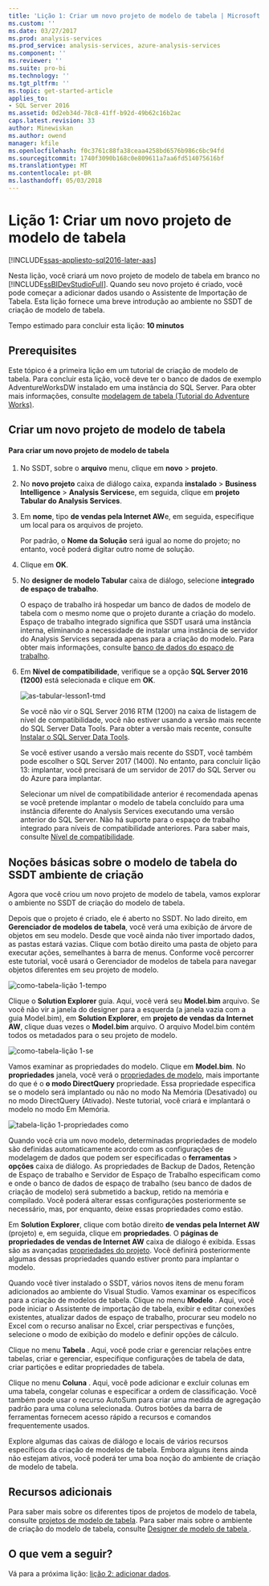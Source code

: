 ```yaml
---
title: 'Lição 1: Criar um novo projeto de modelo de tabela | Microsoft Docs'
ms.custom: ''
ms.date: 03/27/2017
ms.prod: analysis-services
ms.prod_service: analysis-services, azure-analysis-services
ms.component: ''
ms.reviewer: ''
ms.suite: pro-bi
ms.technology: ''
ms.tgt_pltfrm: ''
ms.topic: get-started-article
applies_to:
- SQL Server 2016
ms.assetid: 0d2eb34d-78c8-41ff-b92d-49b62c16b2ac
caps.latest.revision: 33
author: Minewiskan
ms.author: owend
manager: kfile
ms.openlocfilehash: f0c3761c88fa38ceaa4258bd6576b986c6bc94fd
ms.sourcegitcommit: 1740f3090b168c0e809611a7aa6fd514075616bf
ms.translationtype: MT
ms.contentlocale: pt-BR
ms.lasthandoff: 05/03/2018
---
```

# <a name="lesson-1-create-a-new-tabular-model-project"></a>Lição 1: Criar um novo projeto de modelo de tabela
[!INCLUDE[ssas-appliesto-sql2016-later-aas](../includes/ssas-appliesto-sql2016-later-aas.md)]

Nesta lição, você criará um novo projeto de modelo de tabela em branco no [!INCLUDE[ssBIDevStudioFull](../includes/ssbidevstudiofull-md.md)]. Quando seu novo projeto é criado, você pode começar a adicionar dados usando o Assistente de Importação de Tabela. Esta lição fornece uma breve introdução ao ambiente no SSDT de criação de modelo de tabela.  
  
Tempo estimado para concluir esta lição: **10 minutos**  
  
## <a name="prerequisites"></a>Prerequisites  
Este tópico é a primeira lição em um tutorial de criação de modelo de tabela. Para concluir esta lição, você deve ter o banco de dados de exemplo AdventureWorksDW instalado em uma instância do SQL Server. Para obter mais informações, consulte [modelagem de tabela &#40;Tutorial do Adventure Works&#41;](../analysis-services/tabular-modeling-adventure-works-tutorial.md).  
  
## <a name="create-a-new-tabular-model-project"></a>Criar um novo projeto de modelo de tabela  
  
#### <a name="to-create-a-new-tabular-model-project"></a>Para criar um novo projeto de modelo de tabela  
  
1.  No SSDT, sobre o **arquivo** menu, clique em **novo** > **projeto**.  
  
2.  No **novo projeto** caixa de diálogo caixa, expanda **instalado** > **Business Intelligence** > **Analysis Services**e, em seguida, clique em **projeto Tabular do Analysis Services**.  
  
3.  Em **nome**, tipo **de vendas pela Internet AW**e, em seguida, especifique um local para os arquivos de projeto.  
  
    Por padrão, o **Nome da Solução** será igual ao nome do projeto; no entanto, você poderá digitar outro nome de solução.  
  
4.  Clique em **OK**.  
  
5.  No **designer de modelo Tabular** caixa de diálogo, selecione **integrado de espaço de trabalho**.  
  
    O espaço de trabalho irá hospedar um banco de dados de modelo de tabela com o mesmo nome que o projeto durante a criação do modelo. Espaço de trabalho integrado significa que SSDT usará uma instância interna, eliminando a necessidade de instalar uma instância de servidor do Analysis Services separada apenas para a criação do modelo. Para obter mais informações, consulte [banco de dados do espaço de trabalho](../analysis-services/tabular-models/workspace-database-ssas-tabular.md).
      
6.  Em **Nível de compatibilidade**, verifique se a opção **SQL Server 2016 (1200)** está selecionada e clique em **OK**.   
 
    ![as-tabular-lesson1-tmd](../analysis-services/media/as-tabular-lesson1-tmd.png)
      
    Se você não vir o SQL Server 2016 RTM (1200) na caixa de listagem de nível de compatibilidade, você não estiver usando a versão mais recente do SQL Server Data Tools. Para obter a versão mais recente, consulte [Instalar o SQL Server Data Tools](https://docs.microsoft.com/sql/ssdt/download-sql-server-data-tools-ssdt).  

    Se você estiver usando a versão mais recente do SSDT, você também pode escolher o SQL Server 2017 (1400). No entanto, para concluir lição 13: implantar, você precisará de um servidor de 2017 do SQL Server ou do Azure para implantar.
      
    Selecionar um nível de compatibilidade anterior é recomendada apenas se você pretende implantar o modelo de tabela concluído para uma instância diferente do Analysis Services executando uma versão anterior do SQL Server. Não há suporte para o espaço de trabalho integrado para níveis de compatibilidade anteriores. Para saber mais, consulte [Nível de compatibilidade](../analysis-services/tabular-models/compatibility-level-for-tabular-models-in-analysis-services.md).   
  
## <a name="understanding-the-ssdt-tabular-model-authoring-environment"></a>Noções básicas sobre o modelo de tabela do SSDT ambiente de criação  
Agora que você criou um novo projeto de modelo de tabela, vamos explorar o ambiente no SSDT de criação do modelo de tabela.  
  
Depois que o projeto é criado, ele é aberto no SSDT. No lado direito, em **Gerenciador de modelos de tabela**, você verá uma exibição de árvore de objetos em seu modelo. Desde que você ainda não tiver importado dados, as pastas estará vazias. Clique com botão direito uma pasta de objeto para executar ações, semelhantes à barra de menus. Conforme você percorrer este tutorial, você usará o Gerenciador de modelos de tabela para navegar objetos diferentes em seu projeto de modelo.

![como-tabela-lição 1-tempo](../analysis-services/media/as-tabular-lesson1-tme.png)

Clique o **Solution Explorer** guia. Aqui, você verá seu **Model.bim** arquivo. Se você não vir a janela do designer para a esquerda (a janela vazia com a guia Model.bim), em **Solution Explorer**, em **projeto de vendas da Internet AW**, clique duas vezes o **Model.bim** arquivo. O arquivo Model.bim contém todos os metadados para o seu projeto de modelo. 

![como-tabela-lição 1-se](../analysis-services/media/as-tabular-lesson1-se.png)
  
Vamos examinar as propriedades do modelo. Clique em **Model.bim**. No **propriedades** janela, você verá o [propriedades de modelo](../analysis-services/tabular-models/model-properties-ssas-tabular.md), mais importante do que é o **o modo DirectQuery** propriedade. Essa propriedade especifica se o modelo será implantado ou não no modo Na Memória (Desativado) ou no modo DirectQuery (Ativado). Neste tutorial, você criará e implantará o modelo no modo Em Memória.

![tabela-lição 1-propriedades como](../analysis-services/media/as-tabular-lesson1-properties.png)
  
Quando você cria um novo modelo, determinadas propriedades de modelo são definidas automaticamente acordo com as configurações de modelagem de dados que podem ser especificadas o **ferramentas** > **opções** caixa de diálogo. As propriedades de Backup de Dados, Retenção de Espaço de trabalho e Servidor de Espaço de Trabalho especificam como e onde o banco de dados de espaço de trabalho (seu banco de dados de criação de modelo) será submetido a backup, retido na memória e compilado. Você poderá alterar essas configurações posteriormente se necessário, mas, por enquanto, deixe essas propriedades como estão.  

Em **Solution Explorer**, clique com botão direito **de vendas pela Internet AW** (projeto) e, em seguida, clique em **propriedades**. O **páginas de propriedades de vendas de Internet AW** caixa de diálogo é exibida. Essas são as avançadas [propriedades do projeto](../analysis-services/tabular-models/project-properties-ssas-tabular.md). Você definirá posteriormente algumas dessas propriedades quando estiver pronto para implantar o modelo.  
  
Quando você tiver instalado o SSDT, vários novos itens de menu foram adicionados ao ambiente do Visual Studio. Vamos examinar os específicos para a criação de modelos de tabela. Clique no menu **Modelo** . Aqui, você pode iniciar o Assistente de importação de tabela, exibir e editar conexões existentes, atualizar dados de espaço de trabalho, procurar seu modelo no Excel com o recurso analisar no Excel, criar perspectivas e funções, selecione o modo de exibição do modelo e definir opções de cálculo.  
  
Clique no menu **Tabela** . Aqui, você pode criar e gerenciar relações entre tabelas, criar e gerenciar, especifique configurações de tabela de data, criar partições e editar propriedades de tabela.  
  
Clique no menu **Coluna** . Aqui, você pode adicionar e excluir colunas em uma tabela, congelar colunas e especificar a ordem de classificação. Você também pode usar o recurso AutoSum para criar uma medida de agregação padrão para uma coluna selecionada. Outros botões da barra de ferramentas fornecem acesso rápido a recursos e comandos frequentemente usados.  
  
Explore algumas das caixas de diálogo e locais de vários recursos específicos da criação de modelos de tabela. Embora alguns itens ainda não estejam ativos, você poderá ter uma boa noção do ambiente de criação de modelo de tabela.  


## <a name="additional-resources"></a>Recursos adicionais
Para saber mais sobre os diferentes tipos de projetos de modelo de tabela, consulte [projetos de modelo de tabela](../analysis-services/tabular-models/tabular-model-projects-ssas-tabular.md). Para saber mais sobre o ambiente de criação do modelo de tabela, consulte [Designer de modelo de tabela ](../analysis-services/tabular-models/tabular-model-designer-ssas.md).  
  

## <a name="whats-next"></a>O que vem a seguir?
Vá para a próxima lição: [lição 2: adicionar dados](../analysis-services/lesson-2-add-data.md).

  
  
  
